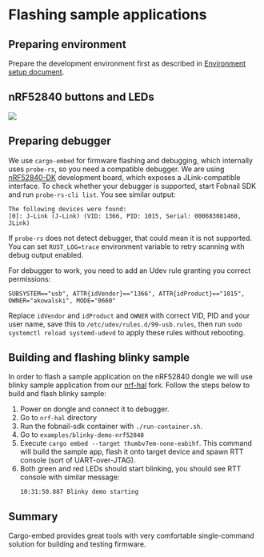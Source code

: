 # Flashing sample applications

## Preparing environment

Prepare the development environment first as described in
[Environment setup document](environment.md).

## nRF52840 buttons and LEDs

![](images/nRF52840_dongle_buttons_leds.svg)

## Preparing debugger

We use `cargo-embed` for firmware flashing and debugging, which internally uses
`probe-rs`, so you need a compatible debugger. We are using
[nRF52840-DK](https://www.nordicsemi.com/Products/Development-hardware/nrf52840-dk)
development board, which exposes a JLink-compatible interface. To check whether
your debugger is supported, start Fobnail SDK and run `probe-rs-cli list`. You
see similar output:

```
The following devices were found:
[0]: J-Link (J-Link) (VID: 1366, PID: 1015, Serial: 000683081460, JLink)
```

If `probe-rs` does not detect debugger, that could mean it is not supported. You
can set `RUST_LOG=trace` environment variable to retry scanning with debug
output enabled.

For debugger to work, you need to add an Udev rule granting you correct
permissions:

```
SUBSYSTEM=="usb", ATTR{idVendor}=="1366", ATTR{idProduct}=="1015", OWNER="akowalski", MODE="0660"
```

Replace `idVendor` and `idProduct` and `OWNER` with correct VID, PID and your
user name, save this to `/etc/udev/rules.d/99-usb.rules`, then run
`sudo systemctl reload systemd-udevd` to apply these rules without rebooting.

## Building and flashing blinky sample

In order to flash a sample application on the nRF52840 dongle we will use
blinky sample application from our [nrf-hal](https://github.com/fobnail/nrf-hal)
fork. Follow the steps below to build and flash blinky sample:

1. Power on dongle and connect it to debugger.
2. Go to `nrf-hal` directory
3. Run the fobnail-sdk container with `./run-container.sh`.
4. Go to `examples/blinky-demo-nrf52840`
5. Execute `cargo embed --target thumbv7em-none-eabihf`. This command will build
   the sample app, flash it onto target device and spawn RTT console (sort of
   UART-over-JTAG).
6. Both green and red LEDs should start blinking, you should see RTT console
   with similar message:
   ```
   10:31:50.887 Blinky demo starting
   ```

## Summary

Cargo-embed provides great tools with very comfortable single-command solution
for building and testing firmware.

